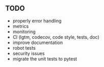 ## TODO

- properly error handling
- metrics
- monitoring
- CI (lgtm, codecov, code style, tests, doc)
- improve documentation
- robot tests
- security issues
- migrate the unit tests to pytest
